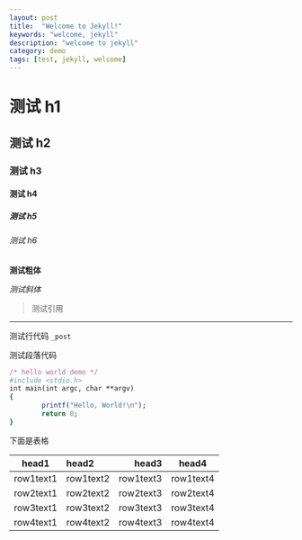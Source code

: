 ```yaml
---
layout: post
title:  "Welcome to Jekyll!"
keywords: "welcome, jekyll"
description: "welcome to jekyll"
category: demo
tags: [test, jekyll, welcome]
---
```


# 测试 h1

## 测试 h2

### 测试 h3

#### 测试 h4

##### 测试 h5

###### 测试 h6

**测试粗体**

*测试斜体*

>测试引用

- - -

测试行代码 `_post`

测试段落代码

```ruby
/* hello world demo */
#include <stdio.h>
int main(int argc, char **argv)
{
        printf("Hello, World!\n");
        return 0;
}
```

下面是表格

|head1|head2|head3|head4
|---|:---|---:|:---:|
|row1text1|row1text2|row1text3|row1text4
|row2text1|row2text2|row2text3|row2text4
|row3text1|row3text2|row3text3|row3text4
|row4text1|row4text2|row4text3|row4text4

